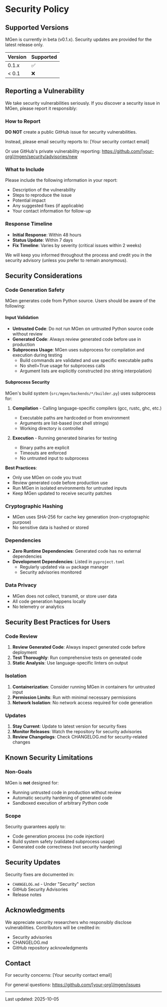 # Security Policy

## Supported Versions

MGen is currently in beta (v0.1.x). Security updates are provided for the latest release only.

| Version | Supported          |
| ------- | ------------------ |
| 0.1.x   | :white_check_mark: |
| < 0.1   | :x:                |

## Reporting a Vulnerability

We take security vulnerabilities seriously. If you discover a security issue in MGen, please report it responsibly:

### How to Report

**DO NOT** create a public GitHub issue for security vulnerabilities.

Instead, please email security reports to: [Your security contact email]

Or use GitHub's private vulnerability reporting: https://github.com/[your-org]/mgen/security/advisories/new

### What to Include

Please include the following information in your report:

- Description of the vulnerability
- Steps to reproduce the issue
- Potential impact
- Any suggested fixes (if applicable)
- Your contact information for follow-up

### Response Timeline

- **Initial Response**: Within 48 hours
- **Status Update**: Within 7 days
- **Fix Timeline**: Varies by severity (critical issues within 2 weeks)

We will keep you informed throughout the process and credit you in the security advisory (unless you prefer to remain anonymous).

## Security Considerations

### Code Generation Safety

MGen generates code from Python source. Users should be aware of the following:

#### Input Validation

- **Untrusted Code**: Do not run MGen on untrusted Python source code without review
- **Generated Code**: Always review generated code before use in production
- **Subprocess Usage**: MGen uses subprocess for compilation and execution during testing
  - Build commands are validated and use specific executable paths
  - No shell=True usage for subprocess calls
  - Argument lists are explicitly constructed (no string interpolation)

#### Subprocess Security

MGen's build system (`src/mgen/backends/*/builder.py`) uses subprocess for:

1. **Compilation** - Calling language-specific compilers (gcc, rustc, ghc, etc.)
   - Executable paths are hardcoded or from environment
   - Arguments are list-based (not shell strings)
   - Working directory is controlled

2. **Execution** - Running generated binaries for testing
   - Binary paths are explicit
   - Timeouts are enforced
   - No untrusted input to subprocess

**Best Practices**:
- Only use MGen on code you trust
- Review generated code before production use
- Run MGen in isolated environments for untrusted inputs
- Keep MGen updated to receive security patches

### Cryptographic Hashing

- MGen uses SHA-256 for cache key generation (non-cryptographic purpose)
- No sensitive data is hashed or stored

### Dependencies

- **Zero Runtime Dependencies**: Generated code has no external dependencies
- **Development Dependencies**: Listed in `pyproject.toml`
  - Regularly updated via `uv` package manager
  - Security advisories monitored

### Data Privacy

- MGen does not collect, transmit, or store user data
- All code generation happens locally
- No telemetry or analytics

## Security Best Practices for Users

### Code Review

1. **Review Generated Code**: Always inspect generated code before deployment
2. **Test Thoroughly**: Run comprehensive tests on generated code
3. **Static Analysis**: Use language-specific linters on output

### Isolation

1. **Containerization**: Consider running MGen in containers for untrusted input
2. **Permission Limits**: Run with minimal necessary permissions
3. **Network Isolation**: No network access required for code generation

### Updates

1. **Stay Current**: Update to latest version for security fixes
2. **Monitor Releases**: Watch the repository for security advisories
3. **Review Changelogs**: Check CHANGELOG.md for security-related changes

## Known Security Limitations

### Non-Goals

MGen is **not** designed for:

- Running untrusted code in production without review
- Automatic security hardening of generated code
- Sandboxed execution of arbitrary Python code

### Scope

Security guarantees apply to:

- Code generation process (no code injection)
- Build system safety (validated subprocess usage)
- Generated code correctness (not security hardening)

## Security Updates

Security fixes are documented in:

- `CHANGELOG.md` - Under "Security" section
- GitHub Security Advisories
- Release notes

## Acknowledgments

We appreciate security researchers who responsibly disclose vulnerabilities. Contributors will be credited in:

- Security advisories
- CHANGELOG.md
- GitHub repository acknowledgments

## Contact

For security concerns: [Your security contact email]

For general questions: https://github.com/[your-org]/mgen/issues

---

Last updated: 2025-10-05
